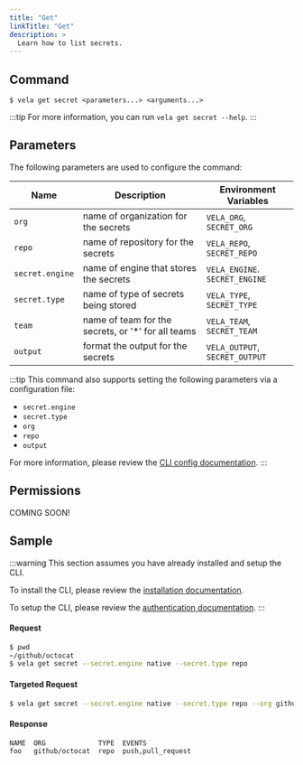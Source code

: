 ```yaml
---
title: "Get"
linkTitle: "Get"
description: >
  Learn how to list secrets.
---
```


## Command

```
$ vela get secret <parameters...> <arguments...>
```

:::tip
For more information, you can run `vela get secret --help`.
:::

## Parameters

The following parameters are used to configure the command:

| Name            | Description                                         | Environment Variables          |
| --------------- | --------------------------------------------------- | ------------------------------ |
| `org`           | name of organization for the secrets                | `VELA_ORG`, `SECRET_ORG`       |
| `repo`          | name of repository for the secrets                  | `VELA_REPO`, `SECRET_REPO`     |
| `secret.engine` | name of engine that stores the secrets              | `VELA_ENGINE`. `SECRET_ENGINE` |
| `secret.type`   | name of type of secrets being stored                | `VELA_TYPE`, `SECRET_TYPE`     |
| `team`          | name of team for the secrets, or '\*' for all teams | `VELA_TEAM`, `SECRET_TEAM`     |
| `output`        | format the output for the secrets                   | `VELA_OUTPUT`, `SECRET_OUTPUT` |

:::tip
This command also supports setting the following parameters via a configuration file:

- `secret.engine`
- `secret.type`
- `org`
- `repo`
- `output`

For more information, please review the [CLI config documentation](/docs/reference/cli/config/).
:::

## Permissions

COMING SOON!

## Sample

:::warning
This section assumes you have already installed and setup the CLI.

To install the CLI, please review the [installation documentation](/docs/reference/cli/install.md).

To setup the CLI, please review the [authentication documentation](/docs/reference/cli/authentication/).
:::

#### Request

```sh
$ pwd
~/github/octocat
$ vela get secret --secret.engine native --secret.type repo
```

#### Targeted Request

```sh
$ vela get secret --secret.engine native --secret.type repo --org github --repo octocat
```

#### Response

```sh
NAME  ORG             TYPE  EVENTS
foo   github/octocat  repo  push,pull_request
```
